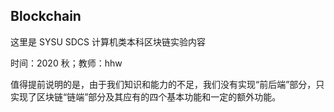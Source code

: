 ## Blockchain

这里是 SYSU SDCS 计算机类本科区块链实验内容

时间：2020 秋；教师：hhw

值得提前说明的是，由于我们知识和能力的不足，我们没有实现“前后端”部分，只实现了区块链“链端”部分及其应有的四个基本功能和一定的额外功能。